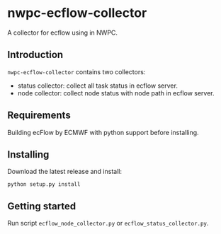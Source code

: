 # nwpc-ecflow-collector

A collector for ecflow using in NWPC.

## Introduction

`nwpc-ecflow-collector` contains two collectors:

- status collector: collect all task status in ecflow server.
- node collector: collect node status with node path in ecflow server.

## Requirements

Building ecFlow by ECMWF with python support before installing.

## Installing

Download the latest release and install:

```
python setup.py install
```

## Getting started

Run script `ecflow_node_collector.py` or `ecflow_status_collector.py`.
